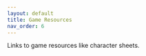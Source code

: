 ```yaml
---
layout: default
title: Game Resources
nav_order: 6
---
```


Links to game resources like character sheets.
